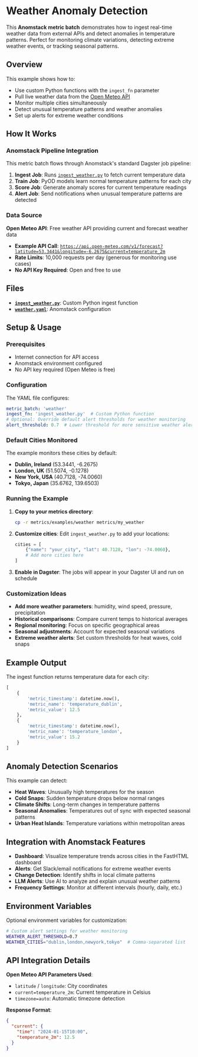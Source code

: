 # Weather Anomaly Detection

This **Anomstack metric batch** demonstrates how to ingest real-time weather data from external APIs and detect anomalies in temperature patterns. Perfect for monitoring climate variations, detecting extreme weather events, or tracking seasonal patterns.

## Overview

This example shows how to:
- Use custom Python functions with the `ingest_fn` parameter
- Pull live weather data from the [Open Meteo API](https://open-meteo.com/)
- Monitor multiple cities simultaneously
- Detect unusual temperature patterns and weather anomalies
- Set up alerts for extreme weather conditions

## How It Works

### Anomstack Pipeline Integration
This metric batch flows through Anomstack's standard Dagster job pipeline:

1. **Ingest Job**: Runs [`ingest_weather.py`](ingest_weather.py) to fetch current temperature data
2. **Train Job**: PyOD models learn normal temperature patterns for each city
3. **Score Job**: Generate anomaly scores for current temperature readings
4. **Alert Job**: Send notifications when unusual temperature patterns are detected

### Data Source
**Open Meteo API**: Free weather API providing current and forecast weather data
- **Example API Call**: [`https://api.open-meteo.com/v1/forecast?latitude=53.3441&longitude=-6.2675&current=temperature_2m`](https://api.open-meteo.com/v1/forecast?latitude=53.3441&longitude=-6.2675&current=temperature_2m)
- **Rate Limits**: 10,000 requests per day (generous for monitoring use cases)
- **No API Key Required**: Open and free to use

## Files

- **[`ingest_weather.py`](ingest_weather.py)**: Custom Python ingest function
- **[`weather.yaml`](weather.yaml)**: Anomstack configuration

## Setup & Usage

### Prerequisites
- Internet connection for API access
- Anomstack environment configured
- No API key required (Open Meteo is free)

### Configuration
The YAML file configures:
```yaml
metric_batch: 'weather'
ingest_fn: 'ingest_weather.py'  # Custom Python function
# Optional: Override default alert thresholds for weather monitoring
alert_threshold: 0.7  # Lower threshold for more sensitive weather alerts
```

### Default Cities Monitored
The example monitors these cities by default:
- **Dublin, Ireland** (53.3441, -6.2675)
- **London, UK** (51.5074, -0.1278)  
- **New York, USA** (40.7128, -74.0060)
- **Tokyo, Japan** (35.6762, 139.6503)

### Running the Example
1. **Copy to your metrics directory**:
   ```bash
   cp -r metrics/examples/weather metrics/my_weather
   ```

2. **Customize cities**: Edit `ingest_weather.py` to add your locations:
   ```python
   cities = [
       {"name": "your_city", "lat": 40.7128, "lon": -74.0060},
       # Add more cities here
   ]
   ```

3. **Enable in Dagster**: The jobs will appear in your Dagster UI and run on schedule

### Customization Ideas
- **Add more weather parameters**: humidity, wind speed, pressure, precipitation
- **Historical comparisons**: Compare current temps to historical averages
- **Regional monitoring**: Focus on specific geographical areas
- **Seasonal adjustments**: Account for expected seasonal variations
- **Extreme weather alerts**: Set custom thresholds for heat waves, cold snaps

## Example Output

The ingest function returns temperature data for each city:
```python
[
    {
        'metric_timestamp': datetime.now(),
        'metric_name': 'temperature_dublin',
        'metric_value': 12.5
    },
    {
        'metric_timestamp': datetime.now(), 
        'metric_name': 'temperature_london',
        'metric_value': 15.2
    }
]
```

## Anomaly Detection Scenarios

This example can detect:
- **Heat Waves**: Unusually high temperatures for the season
- **Cold Snaps**: Sudden temperature drops below normal ranges
- **Climate Shifts**: Long-term changes in temperature patterns
- **Seasonal Anomalies**: Temperatures out of sync with expected seasonal patterns
- **Urban Heat Islands**: Temperature variations within metropolitan areas

## Integration with Anomstack Features

- **Dashboard**: Visualize temperature trends across cities in the FastHTML dashboard
- **Alerts**: Get Slack/email notifications for extreme weather events
- **Change Detection**: Identify shifts in local climate patterns
- **LLM Alerts**: Use AI to analyze and explain unusual weather patterns
- **Frequency Settings**: Monitor at different intervals (hourly, daily, etc.)

## Environment Variables

Optional environment variables for customization:
```bash
# Custom alert settings for weather monitoring
WEATHER_ALERT_THRESHOLD=0.7
WEATHER_CITIES="dublin,london,newyork,tokyo"  # Comma-separated list
```

## API Integration Details

**Open Meteo API Parameters Used**:
- `latitude` / `longitude`: City coordinates
- `current=temperature_2m`: Current temperature in Celsius
- `timezone=auto`: Automatic timezone detection

**Response Format**:
```json
{
  "current": {
    "time": "2024-01-15T10:00",
    "temperature_2m": 12.5
  }
}
```
